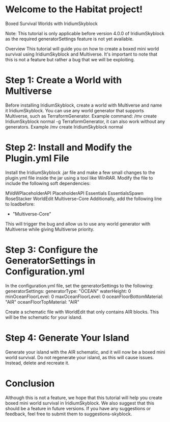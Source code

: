 # Welcome to the Habitat project! 
Boxed Survival Worlds with IridiumSkyblock

Note: This tutorial is only applicable before version 4.0.0 of IridiumSkyblock as the required generatorSettings feature is not yet available.

Overview
This tutorial will guide you on how to create a boxed mini world survival using IridiumSkyblock and Multiverse. It's important to note that this is not a feature but rather a bug that we will be exploiting.

# Step 1: Create a World with Multiverse
Before installing IridiumSkyblock, create a world with Multiverse and name it IridiumSkyblock. You can use any world generator that supports Multiverse, such as TerraformGenerator. Example command:
/mv create IridiumSkyblock normal -g TerraformGenerator, it can also work without any generators. Example /mv create IridiumSkyblock normal

# Step 2: Install and Modify the Plugin.yml File
Install the IridiumSkyblock .jar file and make a few small changes to the plugin.yml file inside the jar using a tool like WinRAR. Modify the file to include the following soft dependencies:

MVdWPlaceholderAPI
PlaceholderAPI
Essentials
EssentialsSpawn
RoseStacker
WorldEdit
Multiverse-Core
Additionally, add the following line to loadbefore:
- "Multiverse-Core"

This will trigger the bug and allow us to use any world generator with Multiverse while giving Multiverse priority.

# Step 3: Configure the GeneratorSettings in Configuration.yml
In the configuration.yml file, set the generatorSettings to the following:
generatorSettings:
generatorType: "OCEAN"
waterHeight: 0
minOceanFloorLevel: 0
maxOceanFloorLevel: 0
oceanFloorBottomMaterial: "AIR"
oceanFloorTopMaterial: "AIR"

Create a schematic file with WorldEdit that only contains AIR blocks. This will be the schematic for your island.

# Step 4: Generate Your Island
Generate your island with the AIR schematic, and it will now be a boxed mini world survival. Do not regenerate your island, as this will cause issues. Instead, delete and recreate it.

# Conclusion
Although this is not a feature, we hope that this tutorial will help you create boxed mini world survival in IridiumSkyblock. We also suggest that this should be a feature in future versions. If you have any suggestions or feedback, feel free to submit them to ⁠suggestions-skyblock.
